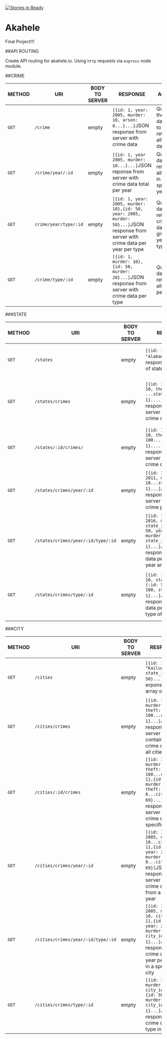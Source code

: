 [![Stories in Ready](https://badge.waffle.io/aukai84/akahele.png?label=ready&title=Ready)](https://waffle.io/aukai84/akahele)
# Akahele
Final Project!!!

##API ROUTING

Create API routing for akahele.io.  Using `http` requests via `express` node module.

##CRIME

|**METHOD**|**URI**|**BODY TO SERVER**|**RESPONSE**|**ACTION**|
|---|---|---|---|---|
|`GET`|`/crime`|empty|```[{id: 1, year: 2005, murder: 10, arson: 0...}...]```JSON response from server with crime data|Query to the database to retrieve all crime data|
|`GET`|`/crime/year/:id`|empty|```[{id: 1, year 2005, murder: 10...}...]```JSON reponse from server with crime data total per year|Query to database retrieving all crime in a specific year|
|`GET`|`crime/year/type/:id`|empty|```[{id: 1, year: 2005, murder: 10},{id: 50, year: 2005, murder: 50}...]```JSON response from server with crime data per year per type|Query to database retrieving crime data in a given year per type|
|`GET`|`/crime/type/:id`|empty|```[{id: 1, murder: 10},{id: 50, murder: 20}...]```JSON response from server with crime data per type|Query database retrieving all crime per type|

###STATE

|**METHOD**|**URI**|**BODY TO SERVER**|**RESPONSE**|**ACTION**|
|---|---|---|---|---|
|`GET`|`/states`|empty|```[{id: 1, name: "Alabama"}...]```JSON response with array of state data|Query all data from State table|
|`GET`|`/states/crimes`|empty|```[{id: 1, murder: 10, theft: 100 ...state_id: 1}....]```JSON response from server containing crime data|Query **CRIME** table data `joining` with **STATE** table|
|`GET`|`/states/:id/crimes/`|empty|```[{id: 1, murder: 10, theft: 100....state_id: 1}....]```JSON response from server containing crime data per state|Query **CRIME** table data by specific **STATE** id|
|`GET`|`/states/crimes/year/:id`|empty|```[{id: 1, year: 2011, murder: 10...state_id: 1}...]```JSON response from server containing crime per year|Query **CRIME** data by specific `year` column in table|
|`GET`|`/states/crimes/year/:id/type/:id`|empty|```[{id: 1, year: 2016, murder: 10, state_id: 1},{id: 50, year: 2016, murder: 200, state_id: 1}...]```JSON response with crime data per state by year and type|Query database retrieving crime data per year per type by state|
|`GET`|`/states/crimes/type/:id`|empty|```[{id: 1, murder: 10, state_id: 1},{:id: 50, murder: 100, state_id: 1}...]```JSON response with crime data per state per type of crime|Query to database retrieving all of a states crime data per type|


###CITY

|**METHOD**|**URI**|**BODY TO SERVER**|**RESPONSE**|**ACTION**|
|---|---|---|---|---|
|`GET`|`/cities`|empty|```[{id: 1, name: "Kailua", state_id: 50}...]```JSON erponse with array of cities|Query to database retrieving all data from city table|
|`GET`|`/cities/crimes`|empty|```[{id: 1, murder: 10, theft: 100...city_id: 1}...]```JSON response from server containing all crime data in all cities|Query to database with all crime data in all cities|
|`GET`|`/cities/:id/crimes`|empty|```[{id: 1, murder: 10, theft: 100...city_id: 1},{id: 100, murder: 0, theft: 0...city_id: 69}...]```JSON response from server with all crime data per specific city|Query to database containing all crime data in a specific city|
|`GET`|`/cities/crimes/year/:id`|empty|```[{id: 1, year: 2005, murder: 10...city_id: 1},{id: 100, year: 2005, murder: 0...city_id: 69}]```JSON response from server with all crime data from a city per year|Query to database retrieving crime data per city per year|
|`GET`|`/cities/crimes/year/:id/type/:id`|empty|```[{id: 1, year: 2005, murder: 10, city_id: 1},{id: 100, year: 2005, murder: 10, city_id: 1}...]```JSON response with crime data per year per type in a specific city|Query to database with crime data per year per type in a city|
|`GET`|`/cities/crimes/type/:id`|empty|```[{id: 1, murder: 100, city_id: 1},{id: 500, murder: 10, city_id: 1}...]```JSON response with crime data per type in a city|Query to database with crime data in a city per type|